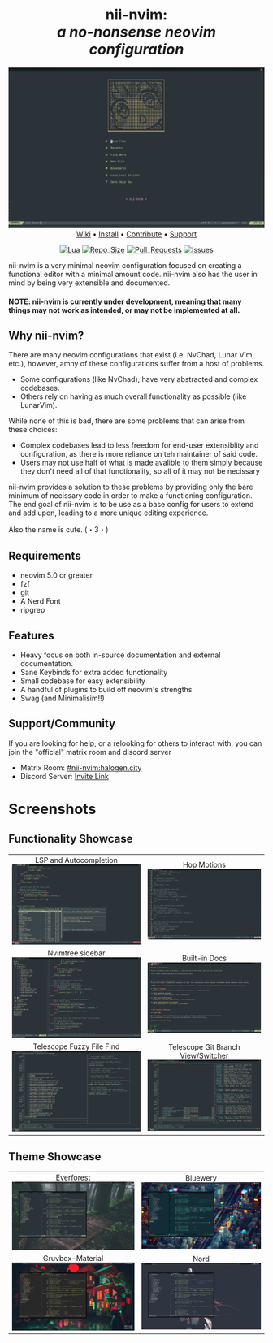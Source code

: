 <h1 align="center"> nii-nvim:<br><i>a no-nonsense neovim configuration</i></h1>
<div align="center">

 <img src="https://raw.githubusercontent.com/Theory-of-Everything/imagehost/main/nii-nvim/scrot_logo_1.png" alt="img" width="525px">

</div>

<div align="center">
  <a href="https://github.com/Theory-of-Everything/nii-nvim/wiki">Wiki</a>
  <span> • </span>
  <a href="https://github.com/Theory-of-Everything/nii-nvim/wiki/Installation">Install</a>
  <span> • </span>
  <a href="https://github.com/Theory-of-Everything/nii-nvim/blob/master/CONTRIBUTING.md">Contribute</a>
 <span> • </span>
  <a href="https://github.com/Theory-of-Everything/nii-nvim/blob/master/README.md#supportcommunity">Support</a>
  <p></p>
</div>

<div align="center">
  
[![Lua](https://img.shields.io/badge/Made%20With-Lua-2C2D72?style=for-the-badge&logo=lua&logoColor=white)]()
[![Repo_Size](https://img.shields.io/github/languages/code-size/theory-of-everything/nii-nvim?color=orange&label=Repo%20Size&style=for-the-badge)]()
[![Pull_Requests](https://img.shields.io/github/issues-pr/theory-of-everything/nii-nvim?style=for-the-badge)]()
[![Issues](https://img.shields.io/github/issues/theory-of-everything/nii-nvim?color=red&style=for-the-badge)]()
  
</div>

nii-nvim is a very minimal neovim configuration focused on creating a functional editor with a minimal amount code. nii-nvim also has the user in mind by being very extensible and documented.
#### **NOTE**: nii-nvim is currently under development, meaning that many things may not work as intended, or may not be implemented at all.

## Why nii-nvim?
There are many neovim configurations that exist (i.e. NvChad, Lunar Vim, etc.), however, amny of these configurations suffer from a host of problems.
 - Some configurations (like NvChad), have very abstracted and complex codebases.
 - Others rely on having as much overall functionality as possible (like LunarVim).

While none of this is bad, there are some problems that can arise from these choices:
 - Complex codebases lead to less freedom for end-user extensiblity and configuration, as there is more reliance on teh maintainer of said code.
 - Users may not use half of what is made avalible to them simply because they don't need all of that functionality, so all of it may not be necissary

nii-nvim provides a solution to these problems by providing only the bare minimum of necissary code in order to make a functioning configuration.
The end goal of nii-nvim is to be use as a base config for users to extend and add upon, leading to a more unique editing experience.

Also the name is cute. 	(・3・)

## Requirements
- neovim 5.0 or greater
- fzf
- git
- A Nerd Font
- ripgrep

## Features
- Heavy focus on both in-source documentation and external documentation.
- Sane Keybinds for extra added functionality
- Small codebase for easy extensibility
- A handful of plugins to build off neovim's strengths
- Swag (and Minimalisim!!)

## Support/Community
If you are looking for help, or a relooking for others to interact with, you can join the "official" matrix room and discord server
 - Matrix Room: [#nii-nvim:halogen.city](https://matrix.to/#/#nii-nvim:halogen.city)
 - Discord Server: [Invite Link](https://discord.gg/H6WY7cUkfw)

# Screenshots
## Functionality Showcase
| | |
|-|-|
| <div align="center"> LSP and Autocompletion ![lsp](https://raw.githubusercontent.com/Theory-of-Everything/imagehost/main/nii-nvim/feat_completion.png) </div>  | <div align="center"> Hop Motions </div> ![hop](https://raw.githubusercontent.com/Theory-of-Everything/imagehost/main/nii-nvim/feat_hop.png) |
| <div align="center"> Nvimtree sidebar </div> ![tree](https://raw.githubusercontent.com/Theory-of-Everything/imagehost/main/nii-nvim/feat_tree.png)| <div align="center"> Built-in Docs </div> ![docs](https://raw.githubusercontent.com/Theory-of-Everything/imagehost/main/nii-nvim/helpdoc.png)|
| <div align="center"> Telescope Fuzzy File Find </div> ![file_find](https://raw.githubusercontent.com/Theory-of-Everything/imagehost/main/nii-nvim/telescope_0.png) | <div align="center"> Telescope Git Branch View/Switcher </div>![git](https://raw.githubusercontent.com/Theory-of-Everything/imagehost/main/nii-nvim/telescope_1.png) |

## Theme Showcase
| | |
|-|-|
| <div align="center"> Everforest </div> ![Everforest](https://raw.githubusercontent.com/Theory-of-Everything/imagehost/main/nii-nvim/scrot_everforest.png) | <div align="center"> Bluewery </div>![Bluewery](https://raw.githubusercontent.com/Theory-of-Everything/imagehost/main/nii-nvim/scrot_bluewery.png) |
| <div align="center"> Gruvbox-Material </div> ![Gruvbox-material](https://raw.githubusercontent.com/Theory-of-Everything/imagehost/main/nii-nvim/scrot_gruvboxmaterial.png) | <div align="center"> Nord </div> ![Nord](https://raw.githubusercontent.com/Theory-of-Everything/imagehost/main/nii-nvim/scrot_nord.png) |
